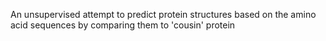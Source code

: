 An unsupervised attempt to predict protein structures based on the amino acid sequences by comparing them to 'cousin' protein